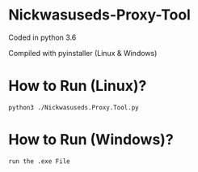 # Nickwasuseds-Proxy-Tool

Coded in python 3.6

Compiled with pyinstaller (Linux & Windows)

# How to Run (Linux)?

```python3 ./Nickwasuseds.Proxy.Tool.py```

# How to Run (Windows)?

```run the .exe File```
